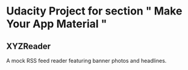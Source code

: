 # Udacity Project for section " Make Your App Material "

## XYZReader
A mock RSS feed reader featuring banner photos and headlines.
